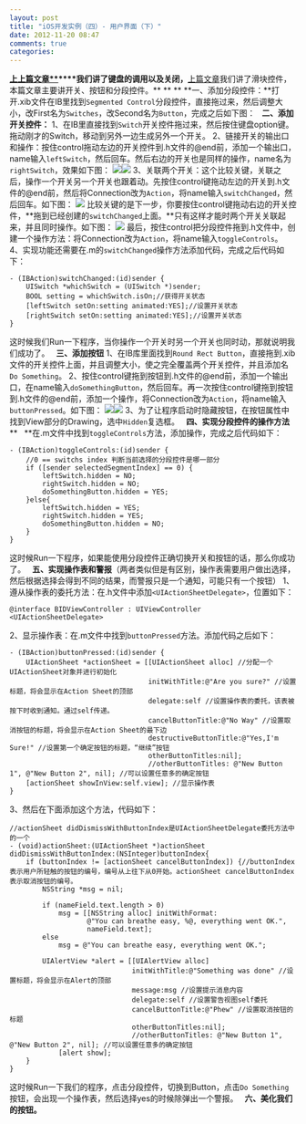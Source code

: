 ```yaml
---
layout: post
title: "iOS开发实例（四）- 用户界面（下）"
date: 2012-11-20 08:47
comments: true
categories: 
---
```


**[上上篇文章**](/archives/739)****我们讲了键盘的调用以及关闭，**[上篇文章](http://old.forecho.com/archives/749)我们讲了滑块控件，本篇文章主要讲开关、按钮和分段控件。** ** ** **一、添加分段控件：**打开.xib文件在IB里找到`Segmented Control`分段控件，直接拖过来，然后调整大小，改First名为`Switches`，改Second名为`Button`，完成之后如下图：   **二、添加开关控件：** 1、在IB里直接找到`Switch`开关控件拖过来，然后按住键盘option键。拖动刚才的Switch，移动到另外一边生成另外一个开关。 2、链接开关的输出口和操作：按住control拖动左边的开关控件到.h文件的@end前，添加一个输出口，name输入`leftSwitch`，然后回车。然后右边的开关也是同样的操作，name名为`rightSwitch`，效果如下图： ![](http://m2.img.libdd.com/farm5/2012/1119/22/C06B25713F77FD53D22F4042DC3593E3D0FCC872901A9_283_150.PNG)![](http://m3.img.libdd.com/farm5/2012/1119/22/523B0610F7DCD9B09019DCE4EB4538232BFC9BB7525A3_279_152.PNG) 3、关联两个开关：这个比较关键，关联之后，操作一个开关另一个开关也跟着动。先按住control键拖动左边的开关到.h文件的@end前，然后将Connection改为`Action`，将name输入`switchChanged`，然后回车。如下图： ![](http://m1.img.libdd.com/farm4/2012/1119/22/EE2A8CCB8BAE30A666118D77A52E9E80EBB369DCF6140_277_169.PNG) 比较关键的是下一步，你要按住control键拖动右边的开关控件，**拖到已经创建的`switchChanged`上面。**只有这样才能时两个开关关联起来，并且同时操作。如下图： ![](http://m1.img.libdd.com/farm4/2012/1119/22/AF1E6523572A757EC9FF5BD2CBEC7A267F31FCB556786_493_131.PNG) 最后，按住control把分段控件拖到.h文件中，创建一个操作方法：将Connection改为`Action`，将name输入`toggleControls`。 4、实现功能还需要在.m的`switchChanged`操作方法添加代码，完成之后代码如下： 
    
    
    - (IBAction)switchChanged:(id)sender {
        UISwitch *whichSwitch = (UISwitch *)sender;
        BOOL setting = whichSwitch.isOn;//获得开关状态
        [leftSwitch setOn:setting animated:YES];//设置开关状态
        [rightSwitch setOn:setting animated:YES];//设置开关状态
    }

这时候我们Run一下程序，当你操作一个开关时另一个开关也同时动，那就说明我们成功了。   **三、添加按钮** 1、在IB库里面找到`Round Rect Button`，直接拖到.xib文件的开关控件上面，并且调整大小，使之完全覆盖两个开关控件，并且添加名`Do Something`。 2、按住control键拖到按钮到.h文件的@end前，添加一个输出口，在name输入`doSomethingButton`，然后回车。再一次按住control键拖到按钮到.h文件的@end前，添加一个操作，将Connection改为`Action`，将name输入`buttonPressed`。如下图： ![](http://m3.img.libdd.com/farm5/2012/1119/22/EEE2AE4F26B7C93FD97A543A013239A8C539ADA29C8C5_278_152.PNG)![](http://m1.img.libdd.com/farm4/2012/1119/22/EBE28CE67D9A1798C6F1217CEF778041FF8EE2E313171_275_169.PNG) 3、为了让程序启动时隐藏按钮，在按钮属性中找到View部分的Drawing，选中`Hidden`复选框。   **四、实现分段控件的操作方法** **   **在.m文件中找到`toggleControls`方法，添加操作，完成之后代码如下： 
    
    
    - (IBAction)toggleControls:(id)sender {
        //0 == switchs index 判断当前选择的分段控件是哪一部分
        if ([sender selectedSegmentIndex] == 0) {
            leftSwitch.hidden = NO;
            rightSwitch.hidden = NO;
            doSomethingButton.hidden = YES;
        }else{
            leftSwitch.hidden = YES;
            rightSwitch.hidden = YES;
            doSomethingButton.hidden = NO;
        }
    }

这时候Run一下程序，如果能使用分段控件正确切换开关和按钮的话，那么你成功了。   **五、实现操作表和警报**（两者类似但是有区别，操作表需要用户做出选择，然后根据选择会得到不同的结果，而警报只是一个通知，可能只有一个按钮） 1、遵从操作表的委托方法：在.h文件中添加`<UIActionSheetDelegate>`，位置如下： 
    
    
    @interface BIDViewController : UIViewController <UIActionSheetDelegate>

2、显示操作表：在.m文件中找到`buttonPressed`方法。添加代码之后如下： 
    
    
    - (IBAction)buttonPressed:(id)sender {
        UIActionSheet *actionSheet = [[UIActionSheet alloc] //分配一个UIActionSheet对象并进行初始化
                                      initWithTitle:@"Are you sure?" //设置标题，将会显示在Action Sheet的顶部
                                      delegate:self //设置操作表的委托，该表被按下时收到通知。通过self传递。
                                      cancelButtonTitle:@"No Way" //设置取消按钮的标题，将会显示在Action Sheet的最下边
                                      destructiveButtonTitle:@"Yes,I'm Sure!" //设置第一个确定按钮的标题，“继续”按钮
                                      otherButtonTitles:nil];
                                      //otherButtonTitles: @"New Button 1", @"New Button 2", nil]; //可以设置任意多的确定按钮
        [actionSheet showInView:self.view]; //显示操作表
    }

3、然后在下面添加这个方法，代码如下： 
    
    
    //actionSheet didDismissWithButtonIndex是UIActionSheetDelegate委托方法中的一个
    - (void)actionSheet:(UIActionSheet *)actionSheet didDismissWithButtonIndex:(NSInteger)buttonIndex{
        if (buttonIndex != [actionSheet cancelButtonIndex]) {//buttonIndex表示用户所轻触的按钮的编号，编号从上往下从0开始。actionSheet cancelButtonIndex表示取消按钮的编号。
            NSString *msg = nil;
    
            if (nameField.text.length > 0) 
                msg = [[NSString alloc] initWithFormat:
                       @"You can breathe easy, %@, everything went OK.",
                       nameField.text];
            else
                msg = @"You can breathe easy, everything went OK.";
    
            UIAlertView *alert = [[UIAlertView alloc]
                                  initWithTitle:@"Something was done" //设置标题，将会显示在Alert的顶部
                                  message:msg //设置提示消息内容
                                  delegate:self //设置警告视图self委托
                                  cancelButtonTitle:@"Phew" //设置取消按钮的标题
                                  otherButtonTitles:nil];
                                  //otherButtonTitles: @"New Button 1", @"New Button 2", nil]; //可以设置任意多的确定按钮
                [alert show];
        }
    }

这时候Run一下我们的程序，点击分段控件，切换到Button，点击`Do Something` 按钮，会出现一个操作表，然后选择yes的时候除弹出一个警报。   **六、美化我们的按钮。**